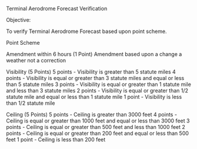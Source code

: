 Terminal Aerodrome Forecast Verification 


Objective:

To verify Terminal Aerodrome Forecast based upon point scheme.  

Point Scheme

Amendment within 6 hours (1 Point)
Amendment based upon a change a weather not a correction 

Visibility (5 Points)
5 points - Visibility is greater than 5 statute miles
4 points - Visibility is equal or greater than 3 statute miles and equal or less than 5 statute miles
3 points - Visibility is equal or greater than 1 statute mile and less than 3 statute miles
2 points - Visibility is equal or greater than 1/2 statute mile and equal or less than 1 statute mile
1 point - Visibility is less than 1/2 statute mile

Ceiling (5 Points) 
5 points - Ceiling is greater than 3000 feet
4 points - Ceiling is equal or greater than 1000 feet and equal or less than 3000 feet
3 points - Ceiling is equal or greater than 500 feet and less than 1000 feet
2 points - Ceiling is equal or greater than 200 feet and equal or less than 500 feet
1 point - Ceiling is less than 200 feet 
